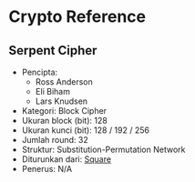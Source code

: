 # Crypto Reference

## Serpent Cipher

* Pencipta:
    - Ross Anderson
    - Eli Biham
    - Lars Knudsen
* Kategori: Block Cipher
* Ukuran block (bit): 128
* Ukuran kunci (bit): 128 / 192 / 256
* Jumlah round: 32
* Struktur: Substitution-Permutation Network
* Diturunkan dari: [Square](../Square)
* Penerus: N/A